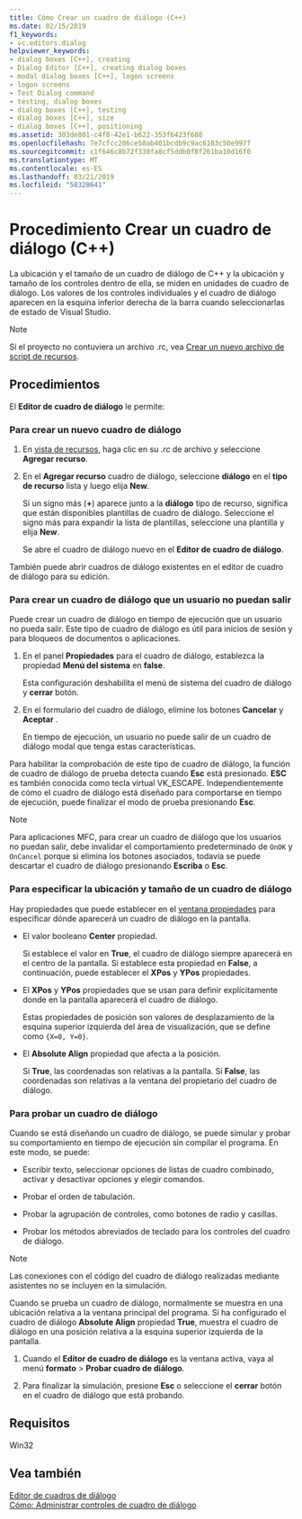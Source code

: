 ```yaml
---
title: Cómo Crear un cuadro de diálogo (C++)
ms.date: 02/15/2019
f1_keywords:
- vc.editors.dialog
helpviewer_keywords:
- dialog boxes [C++], creating
- Dialog Editor [C++], creating dialog boxes
- modal dialog boxes [C++], logon screens
- logon screens
- Test Dialog command
- testing, dialog boxes
- dialog boxes [C++], testing
- dialog boxes [C++], size
- dialog boxes [C++], positioning
ms.assetid: 303de801-c4f8-42e1-b622-353f6423f688
ms.openlocfilehash: 7e7cfcc206ce58ab401bcdb9c9ac6103c50e997f
ms.sourcegitcommit: c1f646c8b72f330fa8cf5ddb0f8f261ba10d16f0
ms.translationtype: MT
ms.contentlocale: es-ES
ms.lasthandoff: 03/21/2019
ms.locfileid: "58328641"
---
```

# <a name="how-to-create-a-dialog-box-c"></a>Procedimiento Crear un cuadro de diálogo (C++)

La ubicación y el tamaño de un cuadro de diálogo de C++ y la ubicación y tamaño de los controles dentro de ella, se miden en unidades de cuadro de diálogo. Los valores de los controles individuales y el cuadro de diálogo aparecen en la esquina inferior derecha de la barra cuando seleccionarlas de estado de Visual Studio.

> [!NOTE]
> Si el proyecto no contuviera un archivo .rc, vea [Crear un nuevo archivo de script de recursos](../windows/how-to-create-a-resource-script-file.md).

## <a name="how-to"></a>Procedimientos

El **Editor de cuadro de diálogo** le permite:

### <a name="to-create-a-new-dialog-box"></a>Para crear un nuevo cuadro de diálogo

1. En [vista de recursos](how-to-create-a-resource-script-file.md#create-resources), haga clic en su *.rc* de archivo y seleccione **Agregar recurso**.

1. En el **Agregar recurso** cuadro de diálogo, seleccione **diálogo** en el **tipo de recurso** lista y luego elija **New**.

   Si un signo más (**+**) aparece junto a la **diálogo** tipo de recurso, significa que están disponibles plantillas de cuadro de diálogo. Seleccione el signo más para expandir la lista de plantillas, seleccione una plantilla y elija **New**.

   Se abre el cuadro de diálogo nuevo en el **Editor de cuadro de diálogo**.

También puede abrir cuadros de diálogo existentes en el editor de cuadro de diálogo para su edición.

### <a name="to-create-a-dialog-box-that-a-user-cant-exit"></a>Para crear un cuadro de diálogo que un usuario no puedan salir

Puede crear un cuadro de diálogo en tiempo de ejecución que un usuario no pueda salir. Este tipo de cuadro de diálogo es útil para inicios de sesión y para bloqueos de documentos o aplicaciones.

1. En el panel **Propiedades** para el cuadro de diálogo, establezca la propiedad **Menú del sistema** en **false**.

   Esta configuración deshabilita el menú de sistema del cuadro de diálogo y **cerrar** botón.

1. En el formulario del cuadro de diálogo, elimine los botones **Cancelar** y **Aceptar** .

   En tiempo de ejecución, un usuario no puede salir de un cuadro de diálogo modal que tenga estas características.

Para habilitar la comprobación de este tipo de cuadro de diálogo, la función de cuadro de diálogo de prueba detecta cuando **Esc** está presionado. **ESC** es también conocida como tecla virtual VK_ESCAPE. Independientemente de cómo el cuadro de diálogo está diseñado para comportarse en tiempo de ejecución, puede finalizar el modo de prueba presionando **Esc**.

> [!NOTE]
> Para aplicaciones MFC, para crear un cuadro de diálogo que los usuarios no puedan salir, debe invalidar el comportamiento predeterminado de `OnOK` y `OnCancel` porque si elimina los botones asociados, todavía se puede descartar el cuadro de diálogo presionando  **Escriba** o **Esc**.

### <a name="to-specify-the-location-and-size-of-a-dialog-box"></a>Para especificar la ubicación y tamaño de un cuadro de diálogo

Hay propiedades que puede establecer en el [ventana propiedades](/visualstudio/ide/reference/properties-window) para especificar dónde aparecerá un cuadro de diálogo en la pantalla.

- El valor booleano **Center** propiedad.

   Si establece el valor en **True**, el cuadro de diálogo siempre aparecerá en el centro de la pantalla. Si establece esta propiedad en **False**, a continuación, puede establecer el **XPos** y **YPos** propiedades.

- El **XPos** y **YPos** propiedades que se usan para definir explícitamente donde en la pantalla aparecerá el cuadro de diálogo.

   Estas propiedades de posición son valores de desplazamiento de la esquina superior izquierda del área de visualización, que se define como `{X=0, Y=0}`.

- El **Absolute Align** propiedad que afecta a la posición.

   Si **True**, las coordenadas son relativas a la pantalla. Si **False**, las coordenadas son relativas a la ventana del propietario del cuadro de diálogo.

### <a name="to-test-a-dialog-box"></a>Para probar un cuadro de diálogo

Cuando se está diseñando un cuadro de diálogo, se puede simular y probar su comportamiento en tiempo de ejecución sin compilar el programa. En este modo, se puede:

- Escribir texto, seleccionar opciones de listas de cuadro combinado, activar y desactivar opciones y elegir comandos.

- Probar el orden de tabulación.

- Probar la agrupación de controles, como botones de radio y casillas.

- Probar los métodos abreviados de teclado para los controles del cuadro de diálogo.

> [!NOTE]
> Las conexiones con el código del cuadro de diálogo realizadas mediante asistentes no se incluyen en la simulación.

Cuando se prueba un cuadro de diálogo, normalmente se muestra en una ubicación relativa a la ventana principal del programa. Si ha configurado el cuadro de diálogo **Absolute Align** propiedad **True**, muestra el cuadro de diálogo en una posición relativa a la esquina superior izquierda de la pantalla.

1. Cuando el **Editor de cuadro de diálogo** es la ventana activa, vaya al menú **formato** > **Probar cuadro de diálogo**.

1. Para finalizar la simulación, presione **Esc** o seleccione el **cerrar** botón en el cuadro de diálogo que está probando.

## <a name="requirements"></a>Requisitos

Win32

## <a name="see-also"></a>Vea también

[Editor de cuadros de diálogo](../windows/dialog-editor.md)<br/>
[Cómo: Administrar controles de cuadro de diálogo](../windows/controls-in-dialog-boxes.md)<br/>
